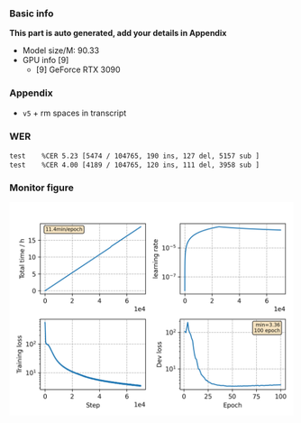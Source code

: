 ### Basic info

**This part is auto generated, add your details in Appendix**

* Model size/M: 90.33
* GPU info \[9\]
  * \[9\] GeForce RTX 3090

### Appendix

* `v5` + rm spaces in transcript

### WER
```
test    %CER 5.23 [5474 / 104765, 190 ins, 127 del, 5157 sub ]
test    %CER 4.00 [4189 / 104765, 120 ins, 111 del, 3958 sub ]
```

### Monitor figure
![monitor](./monitor.png)
